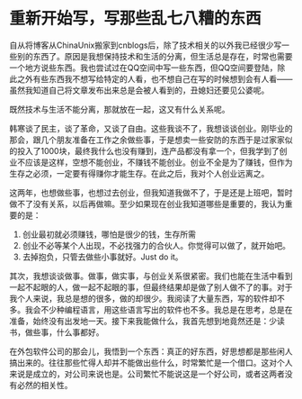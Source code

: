重新开始写，写那些乱七八糟的东西
==========

自从将博客从ChinaUnix搬家到cnblogs后，除了技术相关的以外我已经很少写一些别的东西了。原因是我想保持技术和生活的分离，但生活总是存在，时常也需要一个地方说些东西。我也尝试过在QQ空间中写一些东西，但QQ空间要登陆，除此之外有些东西我不想写给特定的人看，也不想自己在写的时候想到会有人看——虽然我知道自己将文章发布出来总是会被人看到的，丑媳妇还要见公婆呢。

既然技术与生活不能分离，那就放在一起，这又有什么关系呢。

韩寒谈了民主，谈了革命，又谈了自由。这些我谈不了，我想谈谈创业。刚毕业的那会，跟几个朋友准备在工作之余做些事，于是想卖一些安防的东西于是过家家似的投入了1000块，最终我什么也没有赚到，连产品都没有拿一个，但我学到了创业不应该是这样，空想不能创业，不赚钱不能创业。创业不全是为了赚钱，但作为生存之必须，一定要有得赚你才能生存。在此之后，我对个人创业远离之。

这两年，也想做些事，也想过去创业，但我知道我做不了，于是还是上班吧，暂时做不了没有关系，以后再做嘛。至少如果现在创业我知道哪些是重要的，我认为重要的是：

1. 创业最初就必须赚钱，哪怕是很少的钱，生存所需
2. 创业不必等某个人出现，不必找强力的合伙人。你觉得可以做了，就开始吧。
3. 去掉抱负，只管去做些小事就好。Just do it。

其次，我想谈谈做事。做事，做实事，与创业关系很紧密。我们也能在生活中看到一起不起眼的人，做一起不起眼的事，但最终结果却是做了别人做不了的事。对于我个人来说，我总是想的很多，做的却很少。我阅读了大量东西，写的软件却不多。我会不少种编程语言，用这些语言写出的软件也不多。我总是在思考，总是在准备，始终没有出发地一天。接下来我能做什么，我首先想到地竟然还是：少读书，做些事，什么事都好。

在外包软件公司的那会儿，我悟到一个东西：真正的好东西，好思想都是那些闲人搞出来的。往往那些忙得人却并不能做出些什么，时常繁忙是一个借口。这对个人来说是成立的，对公司来说也是。公司繁忙不能说这是一个好公司，或者这两者没有必然的相关性。
